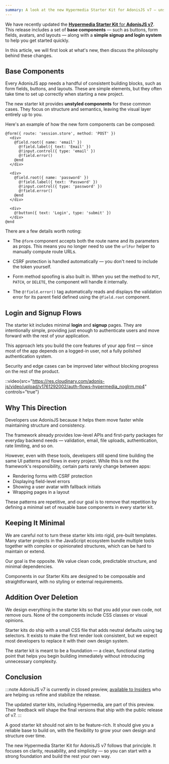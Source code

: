 ```yaml
---
summary: A look at the new Hypermedia Starter Kit for AdonisJS v7 — unstyled base components, simple auth flows, and the philosophy behind building minimal, reusable foundations instead of feature-heavy templates.
---
```


We have recently updated the [**Hypermedia Starter Kit** for **AdonisJS v7**](https://insiders.adonisjs.com/changelog).
This release includes a set of **base components** — such as buttons, form fields, avatars, and layouts — along with a **simple signup and login system** to help you get started quickly.

In this article, we will first look at what's new, then discuss the philosophy behind these changes.

## Base Components

Every AdonisJS app needs a handful of consistent building blocks, such as form fields, buttons, and layouts.
These are simple elements, but they often take time to set up correctly when starting a new project.

The new starter kit provides **unstyled components** for these common cases.
They focus on structure and semantics, leaving the visual layer entirely up to you.

Here's an example of how the new form components can be composed:

```edge
@form({ route: 'session.store', method: 'POST' })
  <div>
    @field.root({ name: 'email' })
      @!field.label({ text: 'Email' })
      @!input.control({ type: 'email' })
      @!field.error()
    @end
  </div>

  <div>
    @field.root({ name: 'password' })
      @!field.label({ text: 'Password' })
      @!input.control({ type: 'password' })
      @!field.error()
    @end
  </div>

  <div>
    @!button({ text: 'Login', type: 'submit' })
  </div>
@end
```

There are a few details worth noting:

- The `@form` component accepts both the route name and its parameters as props. This means you no longer need to use the `urlFor` helper to manually compute route URLs.

- CSRF protection is handled automatically — you don't need to include the token yourself.

- Form method spoofing is also built in. When you set the method to `PUT`, `PATCH`, or `DELETE`, the component will handle it internally.

- The `@!field.error()` tag automatically reads and displays the validation error for its parent field defined using the `@field.root` component.

## Login and Signup Flows

The starter kit includes minimal **login** and **signup** pages.
They are intentionally simple, providing just enough to authenticate users and move forward with the rest of your application.

This approach lets you build the core features of your app first — since most of the app depends on a logged-in user, not a fully polished authentication system. 

Security and edge cases can be improved later without blocking progress on the rest of the product.

::video{src="https://res.cloudinary.com/adonis-js/video/upload/v1761292002/auth-flows-hypermedia_noglrm.mp4" controls="true"}

## Why This Direction

Developers use AdonisJS because it helps them move faster while maintaining structure and consistency. 

The framework already provides low-level APIs and first-party packages for everyday backend needs — validation, email, file uploads, authentication, rate limiting, and so on.

However, even with these tools, developers still spend time building the same UI patterns and flows in every project.
While this is not the framework's responsibility, certain parts rarely change between apps:

* Rendering forms with CSRF protection
* Displaying field-level errors
* Showing a user avatar with fallback initials
* Wrapping pages in a layout

These patterns are repetitive, and our goal is to remove that repetition by defining a minimal set of reusable base components in every starter kit.

## Keeping It Minimal

We are careful not to turn these starter kits into rigid, pre-built templates.
Many starter projects in the JavaScript ecosystem bundle multiple tools together with complex or opinionated structures, which can be hard to maintain or extend.

Our goal is the opposite. We value clean code, predictable structure, and minimal dependencies.

Components in our Starter Kits are designed to be composable and straightforward, with no styling or external requirements.

## Addition Over Deletion

We design everything in the starter kits so that you add your own code, not remove ours.
None of the components include CSS classes or visual opinions.

Starter kits do ship with a small CSS file that adds neutral defaults using tag selectors. It exists to make the first render look consistent, but we expect most developers to replace it with their own design system.

The starter kit is meant to be a foundation — a clean, functional starting point that helps you begin building immediately without introducing unnecessary complexity.

## Conclusion

:::note
AdonisJS v7 is currently in closed preview, [available to Insiders](https://insiders.adonisjs.com/) who are helping us refine and stabilize the release.

The updated starter kits, including Hypermedia, are part of this preview. Their feedback will shape the final versions that ship with the public release of v7.
:::

A good starter kit should not aim to be feature-rich.
It should give you a reliable base to build on, with the flexibility to grow your own design and structure over time.

The new Hypermedia Starter Kit for AdonisJS v7 follows that principle.
It focuses on clarity, reusability, and simplicity — so you can start with a strong foundation and build the rest your own way.
